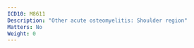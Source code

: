 ```yaml
---
ICD10: M8611
Description: "Other acute osteomyelitis: Shoulder region"
Matters: No
Weight: 0
---
```


